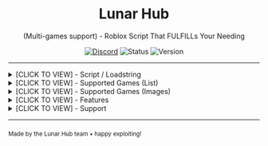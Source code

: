 <div align="center">
  <h1>Lunar Hub</h1>
  <p>(Multi-games support) - Roblox Script That FULFILLs Your Needing</p>

[![Discord](https://img.shields.io/badge/Discord-Join%20Server-5865f2?style=flat&logo=discord)](https://discord.gg/4vB8hKWvGd)
![Status](https://img.shields.io/badge/Status-Online-00d26a?style=flat)
![Version](https://img.shields.io/badge/Version-1.0.0-blue?style=flat)
</div>

---

<details>
  <summary>[CLICK TO VIEW] - Script / Loadstring</summary>

  ```lua
-- idk yet
  ```

</details>

<details>
  <summary>[CLICK TO VIEW] - Supported Games (List)</summary>

  Currently supporting **7+ games** with more being added regularly:

  - **Blox Fruits** - idk but really good / worth it
  - **Muscle Legends** - idk but really good / worth it
  - **Grow A Garden** - not the best / needs fixing
  - **Murder Mystery 2** - coming soon
  - **Ninja Legends** - coming soon
  - **Legends of Speed** - coming soon
  - **Build a Boat** - coming soon

</details>

<details>
  <summary>[CLICK TO VIEW] - Supported Games (Images)</summary>

  <div align="center">
    <img src="https://github.com/lunarXhvb/LunarXHub/blob/main/Images/image.png" width="100" alt="Blox Fruits"/>
    <img src="https://github.com/lunarXhvb/LunarXHub/blob/main/Images/image%20(4).png" width="100" alt="Muscle Legends"/>
    <img src="https://github.com/lunarXhvb/LunarXHub/blob/main/Images/image%20(1).png" width="100" alt="Murder Mystery 2"/>
    <img src="https://github.com/lunarXhvb/LunarXHub/blob/main/Images/image%20(5).png" width="100" alt="Ninja Legends"/>
    <img src="https://github.com/lunarXhvb/LunarXHub/blob/main/Images/image%20(6).png" width="100" alt="Legends of Speed"/>
    <img src="https://github.com/lunarXhvb/LunarXHub/blob/main/Images/image%20(3).png" width="100" alt="Build a Boat"/>
    <img src="https://github.com/lunarXhvb/LunarXHub/blob/main/Images/image%20(2).png" width="100" alt="Grow A Garden"/>
  </div>

</details>

<details>
   <summary>[CLICK TO VIEW] - Features</summary>

   **Performance**

   - Loads instantly on most executors
   - Works on mobile and PC
   - Minimal memory usage
   - Auto-updates when you rejoin

   **Safety**

   - No keyloggers or malicious code
   - Community tested scripts
   - Regular security audits
   - Safe execution methods

   **Accessibility**

   - 20+ language translations
   - Simple, clean UI
   - Beginner-friendly
   - Active community support

</details>

<details>
  <summary>[CLICK TO VIEW] - Support</summary>

  Something broken? Found a bug?
  [Join our Discord](https://discord.gg/4vB8hKWvGd) - we actually respond there.

  Our Team:
  **Havoc** - Owner & Main Developer  
  **Pxrson** - Co-Owner & 2nd Developer

</details>

---

<sub>Made by the Lunar Hub team • happy exploiting!</sub>
